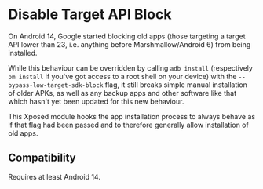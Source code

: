 # Disable Target API Block
On Android 14, Google started blocking old apps (those targeting a target API lower than 23, i.e.
anything before Marshmallow/Android 6) from being installed.

While this behaviour can be overridden by calling `adb install` (respectively `pm install` if
you've got access to a root shell on your device) with the `--bypass-low-target-sdk-block` flag, it
still breaks simple manual installation of older APKs, as well as any backup apps and other software
like that which hasn't yet been updated for this new behaviour.

This Xposed module hooks the app installation process to always behave as if that flag had been
passed and to therefore generally allow installation of old apps.

## Compatibility
Requires at least Android 14.
